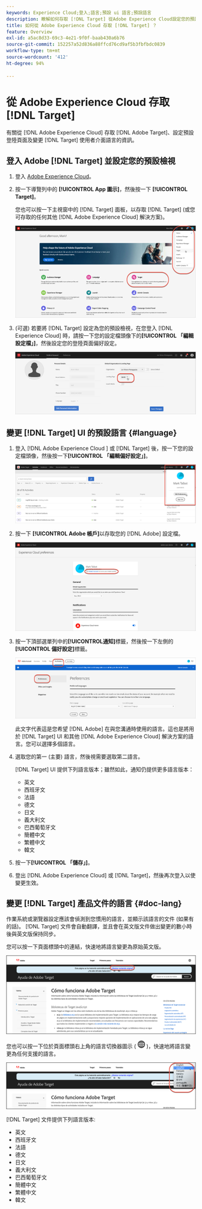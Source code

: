 ```yaml
---
keywords: Experience Cloud;登入;語言;預設 ui 語言;預設語言
description: 瞭解如何存取 [!DNL Target] 從Adobe Experience Cloud設定您的預設檢視，並變更的語言 [!DNL Target] UI和檔案。
title: 如何從 Adobe Experience Cloud 存取 [!DNL Target] ？
feature: Overview
exl-id: a5ac8d33-69c3-4e21-9f0f-baab430a6b76
source-git-commit: 152257a52d836a88ffcd76cd9af5b3fbfbdc0839
workflow-type: tm+mt
source-wordcount: '412'
ht-degree: 94%

---
```


# 從 Adobe Experience Cloud 存取 [!DNL Target]

有關從 [!DNL Adobe Experience Cloud] 存取 [!DNL Adobe Target]、設定預設登陸頁面及變更 [!DNL Target] 使用者介面語言的資訊。

## 登入 Adobe [!DNL Target] 並設定您的預設檢視

1. 登入 [Adobe Experience Cloud](https://experience.adobe.com/)。

1. 按一下導覽列中的 &#x200B;**[!UICONTROL App 圖示]**，然後按一下 **[!UICONTROL &#x200B;Target]**。

   您也可以按一下主視窗中的 [!DNL Target] 面板，以存取 [!DNL Target] (或您可存取的任何其他 [!DNL Adobe Experience Cloud] 解決方案)。

   ![應用程式圖示](/help/main/c-intro/assets/appmenu-new.png)

1. (可選) 若要將 [!DNL Target] 設定為您的預設檢視，在您登入 [!DNL Experience Cloud] 時，請按一下您的設定檔頭像下的&#x200B;**[!UICONTROL 「編輯設定檔」]**，然後設定您的登陸頁面偏好設定。

   ![登陸頁面](/help/main/c-intro/assets/pagepref-new.png)

## 變更 [!DNL Target] UI 的預設語言 {#language}

1. 登入 [!DNL Adobe Experience Cloud ] 或 [!DNL Target] 後，按一下您的設定檔頭像，然後按一下&#x200B;**[!UICONTROL 「編輯偏好設定&#x200B;」]**。

   ![編輯設定檔](/help/main/c-intro/assets/change-language.png)

1. 按一下&#x200B; **[!UICONTROL Adobe 帳戶]**&#x200B;以存取您的 [!DNL Adobe] 設定檔。

   ![Adobe 帳戶](/help/main/c-intro/assets/adobe-account.png)

1. 按一下頂部選單列中的&#x200B;**[!UICONTROL &#x200B;通知]**&#x200B;標籤，然後按一下左側的&#x200B;**[!UICONTROL 偏好設定]**&#x200B;標籤。

   ![偏好語言](/help/main/c-intro/assets/prefered-language.png)

   此文字代表這是您希望 [!DNL Adobe] 在與您溝通時使用的語言。這也是將用於 [!DNL Target] UI 和其他 [!DNL Adobe Experience Cloud] 解決方案的語言。您可以選擇多個語言。

1. 選取您的第一 (主要) 語言，然後視需要選取第二語言。

   [!DNL Target] UI 提供下列語言版本；雖然如此，通知仍提供更多語言版本：

   * 英文
   * 西班牙文
   * 法語
   * 德文
   * 日文
   * 義大利文
   * 巴西葡萄牙文
   * 簡體中文
   * 繁體中文
   * 韓文

1. 按一下&#x200B;**[!UICONTROL 「儲存」]**。

1. 登出 [!DNL Adobe Experience Cloud] 或 [!DNL Target]，然後再次登入以使變更生效。

## 變更 [!DNL Target] 產品文件的語言 {#doc-lang}

作業系統或瀏覽器設定應該會偵測到您慣用的語言，並顯示該語言的文件 (如果有的話)。 [!DNL Target] 文件會自動翻譯，並且會在英文版文件做出變更的數小時後與英文版保持同步。

您可以按一下頁面標頭中的連結，快速地將語言變更為原始英文版。

![變更為原始語言](/help/main/c-intro/assets/mt-original.png)

您也可以按一下位於頁面標頭右上角的語言切換器圖示 ( ![語言切換器圖示](/help/main/c-intro/assets/icon-language-switcher.png) )，快速地將語言變更為任何支援的語言。

![語言切換器](/help/main/c-intro/assets/language-switcher.png)

[!DNL Target] 文件提供下列語言版本:

* 英文
* 西班牙文
* 法語
* 德文
* 日文
* 義大利文
* 巴西葡萄牙文
* 簡體中文
* 繁體中文
* 韓文
